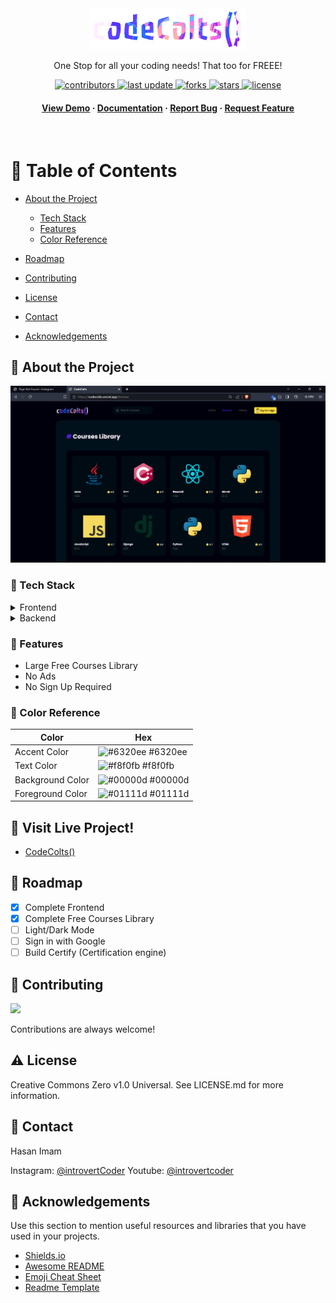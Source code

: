 
<div align="center">

  <img src="static/assets/images/logo.png" alt="logo" width="250" height="auto" />
  
  <p>
    One Stop for all your coding needs! 
    That too for FREEE!
  </p>

  
<!-- Badges -->
<p>
  <a href="https://github.com/codeintrovert/awesome-readme-template/graphs/contributors">
    <img src="https://img.shields.io/github/contributors/codeIntrovert/codeColts" alt="contributors" />
  </a>
  <a href="https://github.com/codeintrovert/awesome-readme-template/commits/main">
    <img src="https://img.shields.io/github/last-commit/codeIntrovert/codeColts" alt="last update" />
  </a>
  <a href="https://github.com/codeintrovert/awesome-readme-template/network/members">
    <img src="https://img.shields.io/github/forks/codeIntrovert/codeColts" alt="forks" />
  </a>
  <a href="https://github.com/codeintrovert/awesome-readme-template/stargazers">
    <img src="https://img.shields.io/github/stars/codeIntrovert/codeColts" alt="stars" />
  </a>
  <a href="https://github.com/codeintrovert/awesome-readme-template/blob/main/LICENSE">
    <img src="https://img.shields.io/github/license/codeintrovert/awesome-readme-template.svg" alt="license" />
  </a>
</p>
   
<h4>
    <a href="https://github.com/codeintrovert/codeColts/">View Demo</a>
  <span> · </span>
    <a href="https://github.com/codeintrovert/codeColts">Documentation</a>
  <span> · </span>
    <a href="https://github.com/codeintrovert/codeColtse/issues/">Report Bug</a>
  <span> · </span>
    <a href="https://github.com/codeintrovert/codeColts/issues/">Request Feature</a>
  </h4>
</div>

<br />

<!-- Table of Contents -->
# :notebook_with_decorative_cover: Table of Contents

- [About the Project](#star2-about-the-project)
  * [Tech Stack](#space_invader-tech-stack)
  * [Features](#dart-features)
  * [Color Reference](#art-color-reference)


- [Roadmap](#compass-roadmap)
- [Contributing](#wave-contributing)
- [License](#warning-license)
- [Contact](#handshake-contact)
- [Acknowledgements](#gem-acknowledgements)
  

<!-- About the Project -->
## :star2: About the Project

<div align="center"> 
  <img src="Screenshot.png" alt="screenshot" />
</div>


<!-- TechStack -->
### :space_invader: Tech Stack

<details>
  <summary>Frontend</summary>
  <ul>
    <li><a href="https://www.python.org">Python</a></li>
    <li><a href="https://www.jinja.org/">Jinja</a></li>
    <li><a href="https://Sass.org/">Sass</a></li>
    <li><a href="https://Bootstarp.com/">Bootstrap</a></li>
  </ul>
</details>

<details>
  <summary>Backend</summary>
  <ul>
    <li><a href="https://">Python</a></li>
    <li><a href="https://">Flask</a></li>
    <li><a href="https://">JavaScript</a></li>
  </ul>
</details>

<!-- Features -->
### :dart: Features

- Large Free Courses Library
- No Ads
- No Sign Up Required

<!-- Color Reference -->
### :art: Color Reference

| Color             | Hex                                                                |
| ----------------- | ------------------------------------------------------------------ |
| Accent Color | ![#6320ee](https://via.placeholder.com/10/6320ee?text=+) #6320ee |
| Text Color | ![#f8f0fb](https://via.placeholder.com/10/f8f0fb?text=+) #f8f0fb |
| Background Color | ![#00000d](https://via.placeholder.com/10/00000d?text=+) #00000d |
| Foreground Color | ![#01111d](https://via.placeholder.com/10/01111d?text=+) #01111d |


<!-- Usage -->
## :eyes: Visit Live Project!
<ul><li>
<a href="https://CodeColts.vercel.app/">CodeColts()</a>
</li></ul>

<!-- Roadmap -->
## :compass: Roadmap

* [x] Complete Frontend
* [x] Complete Free Courses Library
* [ ] Light/Dark Mode
* [ ] Sign in with Google
* [ ] Build Certify (Certification engine)

<!-- Contributing -->
## :wave: Contributing

<a href="https://github.com/codeintrovert/codeColts/graphs/contributors">
  <img src="https://contrib.rocks/image?repo=codeintrovert/codeColts" />
</a>


Contributions are always welcome!



<!-- License -->
## :warning: License

Creative Commons Zero v1.0 Universal. See LICENSE.md for more information.


<!-- Contact -->
## :handshake: Contact

Hasan Imam

Instagram: [@introvertCoder](https://instagram.com/introvertcoder)
Youtube: [@introvertcoder](https://www.youtube.com/introvertCoder)


<!-- Acknowledgments -->
## :gem: Acknowledgements

Use this section to mention useful resources and libraries that you have used in your projects.

 - [Shields.io](https://shields.io/)
 - [Awesome README](https://github.com/matiassingers/awesome-readme)
 - [Emoji Cheat Sheet](https://github.com/ikatyang/emoji-cheat-sheet/blob/master/README.md#travel--places)
 - [Readme Template](https://github.com/othneildrew/Best-README-Template)
